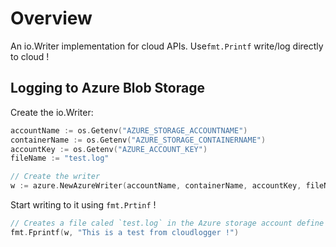 # Overview

An io.Writer implementation for cloud APIs. Use`fmt.Printf` write/log directly to cloud !



## Logging to Azure Blob Storage

Create the io.Writer:

```go
accountName := os.Getenv("AZURE_STORAGE_ACCOUNTNAME")
containerName := os.Getenv("AZURE_STORAGE_CONTAINERNAME")
accountKey := os.Getenv("AZURE_ACCOUNT_KEY")
fileName := "test.log"

// Create the writer
w := azure.NewAzureWriter(accountName, containerName, accountKey, fileName)
```

Start writing to it using `fmt.Prtinf` !

```go
// Creates a file caled `test.log` in the Azure storage account define earlier
fmt.Fprintf(w, "This is a test from cloudlogger !")
```
